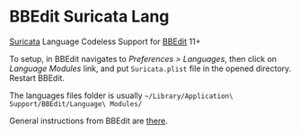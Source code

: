 # BBEdit Suricata Lang

[Suricata](https://suricata.readthedocs.io/en/latest/index.html) Language Codeless Support for [BBEdit](https://www.barebones.com/products/bbedit/) 11+

To setup, in BBEdit navigates to _Preferences > Languages_, then click on _Language Modules_ link, and put `Suricata.plist` file in the opened directory. Restart BBEdit.

The languages files folder is usually `~/Library/Application\ Support/BBEdit/Language\ Modules/`

General instructions from BBEdit are [there](http://www.barebones.com/support/bbedit/plugin_library.html).
